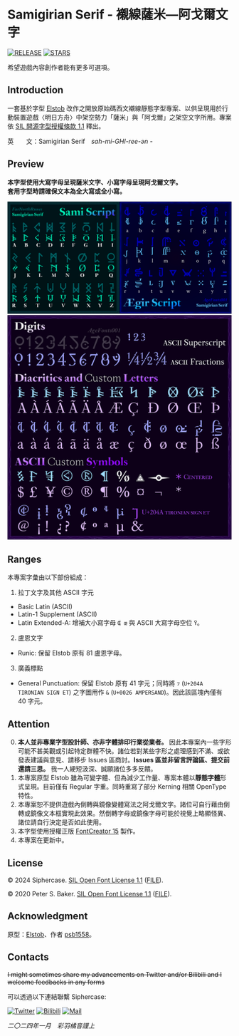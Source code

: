 # Samigirian Serif - 襯線薩米—阿戈爾文字

[![RELEASE](https://img.shields.io/github/release/Siphercase/Samigirian?style=flat-square)](https://github.com/Siphercase/Samigirian/releases/latest)
[![STARS](https://img.shields.io/github/stars/Siphercase/Samigirian?style=flat-square)](https://github.com/Siphercase/Samigirian/stargazers)

希望遊戲內容創作者能有更多可選項。

## Introduction

一套基於字型 [Elstob](https://github.com/psb1558/Elstob-font) 改作之開放原始碼西文襯線靜態字型專案、以供呈現用於行動裝置遊戲〈明日方舟〉中架空勢力「薩米」與「阿戈爾」之架空文字所用。專案依 [SIL 開源字型授權條款 1.1](https://scripts.sil.org/OFL) 釋出。

英　　文：Samigirian Serif　*sah-mi-GHI-ree-ən -*

## Preview

**本字型使用大寫字母呈現薩米文字、小寫字母呈現阿戈爾文字。**<br/>
**套用字型時請確保文本為全大寫或全小寫。**

![](https://raw.githubusercontent.com/Siphercase/Samigirian/main/documentation/img/Scripts.png)
![](https://raw.githubusercontent.com/Siphercase/Samigirian/main/documentation/img/Others.png) 

## Ranges

本專案字彙由以下部份組成：

1. 拉丁文字及其他 ASCII 字元
* Basic Latin (ASCII)
* Latin-1 Supplement (ASCII)
* Latin Extended-A: 增補大小寫字母 `Œ œ` 與 ASCII 大寫字母空位 `Ÿ`。
2. 盧恩文字
* Runic: 保留 Elstob 原有 81 盧恩字母。
3. 廣義標點
* General Punctuation: 保留 Elstob 原有 41 字元；同時將 `⁊` (`U+204A TIRONIAN SIGN ET`) 之字圖用作 `&` (`U+0026 AMPERSAND`)。因此該區塊內僅有 40 字元。

## Attention

0. **本人並非專業字型設計師、亦非字體排印行業從業者。** 因此本專案內一些字形可能不甚美觀或引起特定群體不快。諸位若對某些字形之處理感到不滿、或欲發表建議與意見、請移步 Issues 區商討。**Issues 區並非留言評論區、提交前還請三思。**
我一人綆短汲深、誠願諸位多多反饋。
0. 本專案原型 Elstob 雖為可變字體、但為減少工作量、專案本體以**靜態字體**形式呈現。目前僅有 Regular 字重。同時重寫了部分 Kerning 相關 OpenType 特性。
0. 本專案恕不提供遊戲內倒轉與鏡像變體寫法之阿戈爾文字。諸位可自行藉由倒轉或鏡像文本框實現此效果。然倒轉字母或鏡像字母可能於視覺上略顯怪異、諸位請自行決定是否如此使用。
0. 本字型使用授權正版 [FontCreator 15](https://www.high-logic.com/font-editor/fontcreator) 製作。
0. 本專案在更新中。

## License
© 2024 Siphercase. [SIL Open Font License 1.1](https://scripts.sil.org/OFL) ([FILE](OFL.txt)).

© 2020 Peter S. Baker. [SIL Open Font License 1.1](https://scripts.sil.org/OFL) ([FILE](https://raw.githubusercontent.com/psb1558/Elstob-font/master/OFL.txt)).

## Acknowledgment
原型：[Elstob](https://github.com/psb1558/Elstob-font)、作者 [psb1558](https://github.com/psb1558)。

## Contacts
~~I might sometimes share my advancements on Twitter and/or Bilibili and I welcome feedbacks in any forms~~

可以透過以下連結聯繫 Siphercase:

[![Twitter](https://img.shields.io/badge/Twitter_|_𝕏-050505?style=flat-square&logo=Twitter&logoColor=fff)](https://twitter.com/Siphercase_Neue)
[![Bilibili](https://img.shields.io/badge/Bilibili-F79?style=flat-square&logo=Bilibili&logoColor=fff)](https://space.bilibili.com/470015917)
[![Mail](https://img.shields.io/badge/Outlook_Mail-1898DA?style=flat-square&logo=microsoftoutlook&logoColor=fff)](mailto:siphurchan@outlook.com)

*二〇二四年一月　彩羽橘音謹上*